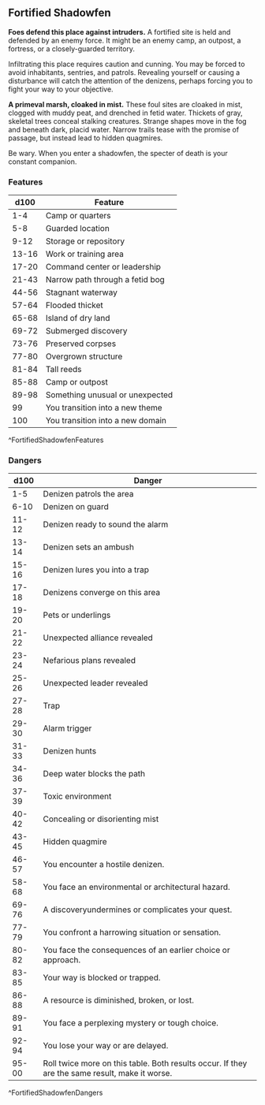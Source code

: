 ## Fortified Shadowfen
**Foes defend this place against intruders.** A fortified site is held and defended by an enemy force. It might be an enemy camp, an outpost, a fortress, or a closely-guarded territory.

Infiltrating this place requires caution and cunning. You may be forced to avoid inhabitants, sentries, and patrols. Revealing yourself or causing a disturbance will catch the attention of the denizens, perhaps forcing you to fight your way to your objective.

**A primeval marsh, cloaked in mist.** These foul sites are cloaked in mist, clogged with muddy peat, and drenched in fetid water. Thickets of gray, skeletal trees conceal stalking creatures. Strange shapes move in the fog and beneath dark, placid water. Narrow trails tease with the promise of passage, but instead lead to hidden quagmires.

Be wary. When you enter a shadowfen, the specter of death is your constant companion.

### Features
| d100  | Feature  |
|-------|----------|
| 1-4 | Camp or quarters  |
| 5-8 | Guarded location  |
| 9-12 | Storage or repository  |
| 13-16 | Work or training area  |
| 17-20 | Command center or leadership  |
| 21-43 | Narrow path through a fetid bog  |
| 44-56 | Stagnant waterway  |
| 57-64 | Flooded thicket  |
| 65-68 | Island of dry land  |
| 69-72 | Submerged discovery  |
| 73-76 | Preserved corpses  |
| 77-80 | Overgrown structure  |
| 81-84 | Tall reeds  |
| 85-88 | Camp or outpost  |
| 89-98 | Something unusual or unexpected  |
| 99 | You transition into a new theme  |
| 100 | You transition into a new domain  |
^FortifiedShadowfenFeatures

### Dangers
| d100  | Danger  |
|-------|----------|
| 1-5 | Denizen patrols the area  |
| 6-10 | Denizen on guard  |
| 11-12 | Denizen ready to sound the alarm  |
| 13-14 | Denizen sets an ambush  |
| 15-16 | Denizen lures you into a trap  |
| 17-18 | Denizens converge on this area  |
| 19-20 | Pets or underlings  |
| 21-22 | Unexpected alliance revealed  |
| 23-24 | Nefarious plans revealed  |
| 25-26 | Unexpected leader revealed  |
| 27-28 | Trap  |
| 29-30 | Alarm trigger  |
| 31-33 | Denizen hunts  |
| 34-36 | Deep water blocks the path  |
| 37-39 | Toxic environment  |
| 40-42 | Concealing or disorienting mist  |
| 43-45 | Hidden quagmire  |
| 46-57 | You encounter a hostile denizen.
| 58-68 | You face an environmental or architectural hazard.
| 69-76 | A discoveryundermines or complicates your quest.
| 77-79 | You confront a harrowing situation or sensation.
| 80-82 | You face the consequences of an earlier choice or approach.
| 83-85 | Your way is blocked or trapped.
| 86-88 | A resource is diminished, broken, or lost.
| 89-91 | You face a perplexing mystery or tough choice.
| 92-94 | You lose your way or are delayed.
| 95-00 | Roll twice more on this table. Both results occur. If they are the same result, make it worse.
^FortifiedShadowfenDangers

